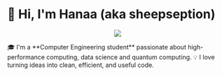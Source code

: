 # 👋 Hi, I'm Hanaa (aka sheepseption)
<p align="center">
  <img src="https://capsule-render.vercel.app/api?text=Hey Everyone!🕹️&animation=fadeIn&type=waving&color=gradient&height=100"/>
</p>
🎓 I'm a **Computer Engineering student** passionate about high-performance computing, data science and quantum computing.  
💡 I love turning ideas into clean, efficient, and useful code.  

